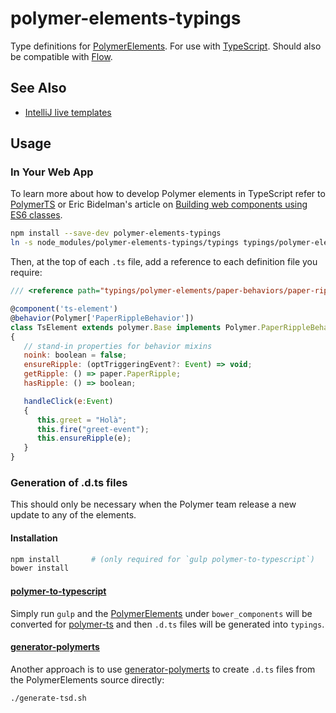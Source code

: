 # polymer-elements-typings

Type definitions for [PolymerElements](https://github.com/PolymerElements).  For use with [TypeScript](http://www.typescriptlang.org/).  Should also be compatible with [Flow](http://flowtype.org/docs/third-party.html).

## See Also
- [IntelliJ live templates](https://gist.github.com/nalbion/09435e331c607c045e15)

## Usage

### In Your Web App

To learn more about how to develop Polymer elements in TypeScript refer to [PolymerTS](https://github.com/nippur72/PolymerTS) or Eric Bidelman's article on [Building web components using ES6 classes](https://www.polymer-project.org/1.0/articles/es6.html).

```bash
npm install --save-dev polymer-elements-typings
ln -s node_modules/polymer-elements-typings/typings typings/polymer-elements 
```

Then, at the top of each `.ts` file, add a reference to each definition file you require:

```javascript
/// <reference path="typings/polymer-elements/paper-behaviors/paper-ripple-behavior.d.ts"/>

@component('ts-element')
@behavior(Polymer['PaperRippleBehavior'])
class TsElement extends polymer.Base implements Polymer.PaperRippleBehavior
{   
   // stand-in properties for behavior mixins 
   noink: boolean = false;
   ensureRipple: (optTriggeringEvent?: Event) => void;
   getRipple: () => paper.PaperRipple;
   hasRipple: () => boolean;

   handleClick(e:Event)
   {
      this.greet = "Holà";      
      this.fire("greet-event");
      this.ensureRipple(e);
   }
}
```

### Generation of .d.ts files

This should only be necessary when the Polymer team release a new update to any of the elements.

#### Installation

```bash
npm install       # (only required for `gulp polymer-to-typescript`)
bower install
```

#### [polymer-to-typescript](https://github.com/nalbion/babel-plugin-polymer-to-typescript)

Simply run `gulp` and the [PolymerElements](https://github.com/PolymerElements) under `bower_components` will be converted for [polymer-ts](https://github.com/nippur72/PolymerTS) and then `.d.ts` files will be generated into `typings`.


#### [generator-polymerts](https://github.com/bsorrentino/generator-polymerts)

Another approach is to use [generator-polymerts](https://github.com/bsorrentino/generator-polymerts) to create `.d.ts` files from the PolymerElements source directly:

```bash
./generate-tsd.sh
```

